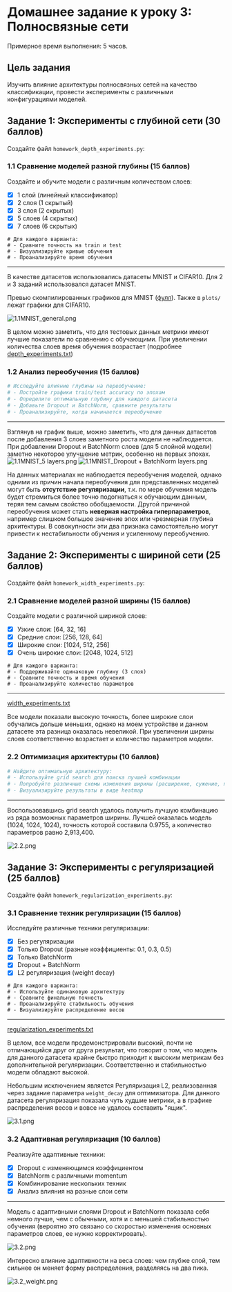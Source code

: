 # Домашнее задание к уроку 3: Полносвязные сети

Примерное время выполнения: 5 часов.

## Цель задания
Изучить влияние архитектуры полносвязных сетей на качество классификации, провести эксперименты с различными конфигурациями моделей.

## Задание 1: Эксперименты с глубиной сети (30 баллов)

Создайте файл `homework_depth_experiments.py`:

### 1.1 Сравнение моделей разной глубины (15 баллов)
Создайте и обучите модели с различным количеством слоев:
- [x] 1 слой (линейный классификатор)
- [x] 2 слоя (1 скрытый)
- [x] 3 слоя (2 скрытых)
- [x] 5 слоев (4 скрытых)
- [x] 7 слоев (6 скрытых)

```
# Для каждого варианта:
# - Сравните точность на train и test
# - Визуализируйте кривые обучения
# - Проанализируйте время обучения
```

---

В качестве датасетов использовались датасеты MNIST и CIFAR10.
Для 2 и 3 заданий использовался датасет MNIST.

Превью скомпилированных графиков для MNIST ([фулл](plots%2F1.1MNIST_general.png)). Также в `plots/` лежат графики для CIFAR10.

![1.1MNIST_general.png](plots%2F1.1MNIST_general.png)

В целом можно заметить, что для тестовых данных метрики имеют лучшие показатели по сравнению с обучающими. При увеличении количества слоев время обучения возрастает (подробнее [depth_experiments.txt](results%2Fdepth_experiments.txt)) 

### 1.2 Анализ переобучения (15 баллов)
```python
# Исследуйте влияние глубины на переобучение:
# - Постройте графики train/test accuracy по эпохам
# - Определите оптимальную глубину для каждого датасета
# - Добавьте Dropout и BatchNorm, сравните результаты
# - Проанализируйте, когда начинается переобучение
```

---

Взглянув на график выше, можно заметить, что для данных датасетов после добавления 3 слоев заметного роста модели не наблюдается. При добавлении Dropout и BatchNorm слоев (для 5 слойной модели) заметно некоторое улучшение метрик, особенно на первых эпохах. 
![1.1MNIST_5 layers.png](plots%2F1.1MNIST_5%20layers.png)
![1.1MNIST_Dropout + BatchNorm layers.png](plots%2F1.1MNIST_Dropout%20%2B%20BatchNorm%20layers.png)

На данных материалах не наблюдается переобучения моделей, однако одними из причин начала переобучения для представленных моделей могут быть **отсутствие регуляризации**, т.к. по мере обучения модель будет стремиться более точно подогнаться к обучающим данным, теряя тем самым свойство обобщаемости. 
Другой причиной переобучения может стать **неверная настройка гиперпараметров**, например слишком большое значение эпох или чрезмерная глубина архитектуры. В совокупности эти два признака самостоятельно могут привести к нестабильности обучения и усиленному переобучению.


## Задание 2: Эксперименты с шириной сети (25 баллов)

Создайте файл `homework_width_experiments.py`:

### 2.1 Сравнение моделей разной ширины (15 баллов)

Создайте модели с различной шириной слоев:
- [x] Узкие слои: [64, 32, 16]
- [x] Средние слои: [256, 128, 64]
- [x] Широкие слои: [1024, 512, 256]
- [x] Очень широкие слои: [2048, 1024, 512]

```
# Для каждого варианта:
# - Поддерживайте одинаковую глубину (3 слоя)
# - Сравните точность и время обучения
# - Проанализируйте количество параметров
```

---

[width_experiments.txt](results%2Fwidth_experiments.txt)

Все модели показали высокую точность, более широкие слои обучались дольше меньших, однако на моем устройстве и данном датасете эта разница оказалась невеликой. При увеличении ширины слоев соответственно возрастает и количество параметров модели. 

### 2.2 Оптимизация архитектуры (10 баллов)
```python
# Найдите оптимальную архитектуру:
# - Используйте grid search для поиска лучшей комбинации
# - Попробуйте различные схемы изменения ширины (расширение, сужение, постоянная)
# - Визуализируйте результаты в виде heatmap
```

---

Воспользовавшись grid search удалось получить лучшую комбинацию из ряда возможных параметров ширины. Лучшей оказалась модель (1024, 1024, 1024), точность которой составила 0.9755, а количество параметров равно 2,913,400.

![2.2.png](plots%2F2.2.png)

## Задание 3: Эксперименты с регуляризацией (25 баллов)

Создайте файл `homework_regularization_experiments.py`:

### 3.1 Сравнение техник регуляризации (15 баллов)
Исследуйте различные техники регуляризации:
- [x] Без регуляризации
- [x] Только Dropout (разные коэффициенты: 0.1, 0.3, 0.5)
- [x] Только BatchNorm
- [x] Dropout + BatchNorm
- [x] L2 регуляризация (weight decay)

```
# Для каждого варианта:
# - Используйте одинаковую архитектуру
# - Сравните финальную точность
# - Проанализируйте стабильность обучения
# - Визуализируйте распределение весов
```

---

[regularization_experiments.txt](results%2Fregularization_experiments.txt)

В целом, все модели продемонстрировали высокий, почти не отличающийся друг от друга результат, что говорит о том, что модель для данного датасета крайне быстро приходит к высоким метрикам без дополнительной регуляризации. Соответственно и стабильностью модели обладают высокой.

Небольшим исключением является Регуляризация L2, реализованная через задание параметра `weight_decay` для оптимизатора. Для данного датасета регуляризация показала чуть худшие метрики, а в графике распределения весов и вовсе не удалось составить "ящик".

![3.1.png](plots%2F3.1.png)

### 3.2 Адаптивная регуляризация (10 баллов)

Реализуйте адаптивные техники:
- [x] Dropout с изменяющимся коэффициентом
- [x] BatchNorm с различными momentum
- [x] Комбинирование нескольких техник
- [x] Анализ влияния на разные слои сети

---

Модель с адаптивными слоями Dropout и BatchNorm показала себя немного лучше, чем с обычными, хотя и с меньшей стабильностью обучения (вероятно это связано со скоростью изменения основных параметров слоев, ее нужно корректировать).

![3.2.png](plots%2F3.2.png)

Интересно влияние адаптивности на веса слоев: чем глубже слой, тем сильнее он меняет форму распределения, разделяясь на два пика. 

![3.2_weight.png](plots%2F3.2_weight.png)
